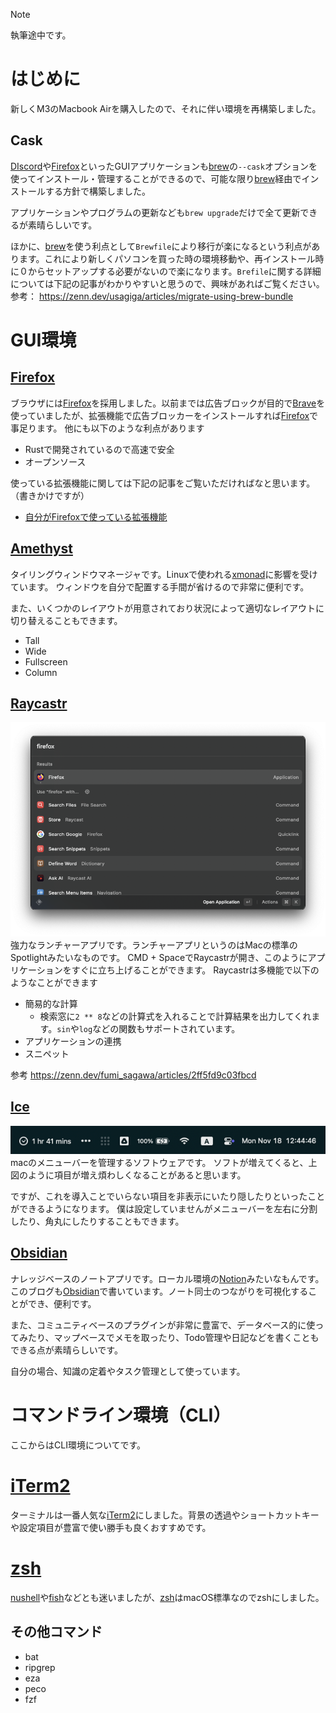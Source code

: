 > [!NOTE]
> 執筆途中です。
# はじめに
新しくM3のMacbook Airを購入したので、それに伴い環境を再構築しました。
## Cask
[DIscord](../DB/Software/Software_DATA/DIscord.md)や[Firefox](../DB/Software/Software_DATA/Firefox.md)といったGUIアプリケーションも[brew](../DB/Software/Software_DATA/brew.md)の`--cask`オプションを使ってインストール・管理することができるので、可能な限り[brew](../DB/Software/Software_DATA/brew.md)経由でインストールする方針で構築しました。

アプリケーションやプログラムの更新なども`brew upgrade`だけで全て更新できるが素晴らしいです。

ほかに、[brew](../DB/Software/Software_DATA/brew.md)を使う利点として`Brewfile`により移行が楽になるという利点があります。これにより新しくパソコンを買った時の環境移動や、再インストール時に０からセットアップする必要がないので楽になります。`Brefile`に関する詳細については下記の記事がわかりやすいと思うので、興味があればご覧ください。  
参考： https://zenn.dev/usagiga/articles/migrate-using-brew-bundle

# GUI環境
## [Firefox](../DB/Software/Software_DATA/Firefox.md)
ブラウザには[Firefox](../DB/Software/Software_DATA/Firefox.md)を採用しました。以前までは広告ブロックが目的で[Brave](../DB/Software/Software_DATA/Brave.md)を使っていましたが、拡張機能で広告ブロッカーをインストールすれば[Firefox](../DB/Software/Software_DATA/Firefox.md)で事足ります。
他にも以下のような利点があります

- Rustで開発されているので高速で安全
- オープンソース

使っている拡張機能に関しては下記の記事をご覧いただければなと思います。（書きかけですが）
- [自分がFirefoxで使っている拡張機能](自分がFirefoxで使っている拡張機能.md)
## [Amethyst](../DB/Software/Software_DATA/Amethyst.md)
タイリングウィンドウマネージャです。Linuxで使われる[xmonad](../DB/Software/Software_DATA/xmonad.md)に影響を受けています。
ウィンドウを自分で配置する手間が省けるので非常に便利です。 

また、いくつかのレイアウトが用意されており状況によって適切なレイアウトに切り替えることもできます。
- Tall
- Wide
- Fullscreen
- Column

## [Raycastr](../DB/Software/Software_DATA/Raycastr.md)
![](../attachments/Pasted%20image%2020241118115212.png)
強力なランチャーアプリです。ランチャーアプリというのはMacの標準のSpotlightみたいなものです。
CMD + SpaceでRaycastrが開き、このようにアプリケーションをすぐに立ち上げることができます。
Raycastrは多機能で以下のようなことができます
- 簡易的な計算
	- 検索窓に`2 ** 8`などの計算式を入れることで計算結果を出力してくれます。`sin`や`log`などの関数もサポートされています。
- アプリケーションの連携
- スニペット

参考 https://zenn.dev/fumi_sagawa/articles/2ff5fd9c03fbcd

## [Ice](../DB/Software/Software_DATA/Ice.md)
![](../attachments/Pasted%20image%2020241118124621.png)
macのメニューバーを管理するソフトウェアです。
ソフトが増えてくると、上図のように項目が増え煩わしくなることがあると思います。

ですが、これを導入ことでいらない項目を非表示にいたり隠したりといったことができるようになります。
僕は設定していませんがメニューバーを左右に分割したり、角丸にしたりすることもできます。

## [Obsidian](../DB/Software/Software_DATA/Obsidian.md)
ナレッジベースのノートアプリです。ローカル環境の[Notion](../DB/Software/Software_DATA/Notion.md)みたいなもんです。
このブログも[Obsidian](../DB/Software/Software_DATA/Obsidian.md)で書いています。ノート同士のつながりを可視化することができ、便利です。

また、コミュニティベースのプラグインが非常に豊富で、データベース的に使ってみたり、マップベースでメモを取ったり、Todo管理や日記などを書くこともできる点が素晴らしいです。

自分の場合、知識の定着やタスク管理として使っています。
# コマンドライン環境（CLI）
ここからはCLI環境についてです。
# [iTerm2](../DB/Software/Software_DATA/iTerm2.md)
ターミナルは一番人気な[iTerm2](../DB/Software/Software_DATA/iTerm2.md)にしました。背景の透過やショートカットキーや設定項目が豊富で使い勝手も良くおすすめです。

# [zsh](../DB/Software/Software_DATA/zsh.md)
[nushell](../DB/Software/Software_DATA/nushell.md)や[fish](../DB/Software/Software_DATA/fish.md)などとも迷いましたが、[zsh](../DB/Software/Software_DATA/zsh.md)はmacOS標準なのでzshにしました。
## その他コマンド
- bat
- ripgrep
- eza
- peco
- fzf